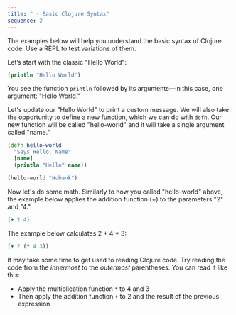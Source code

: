```yaml
---
title: " - Basic Clojure Syntax"
sequence: 2
---
```


The examples below will help you understand the basic syntax of Clojure code. Use a REPL to test variations of them.

Let’s start with the classic "Hello World":

```clojure
(println "Hello World")
```

You see the function `println` followed by its arguments—in this case, one argument: "Hello World."

Let's update our "Hello World" to print a custom message. We will also take the opportunity to
define a new function, which we can do with `defn`. Our new function will be called "hello-world"
and it will take a single argument called "name."

```clojure
(defn hello-world
  "Says Hello, Name"
  [name]
  (println "Hello" name))

(hello-world "Nubank")
```

Now let's do some math. Similarly to how you called "hello-world" above, the example below applies the addition function (+) to the parameters "2" and "4."

```clojure
(+ 2 4)
```

The example below calculates 2 + 4 * 3:

```clojure
(+ 2 (* 4 3))
```

It may take some time to get used to reading Clojure code.
Try reading the code from the _innermost_ to the _outermost_ parentheses.
You can read it like this:

- Apply the multiplication function `*` to 4 and 3
- Then apply the addition function `+` to 2 and the result of the previous
  expression